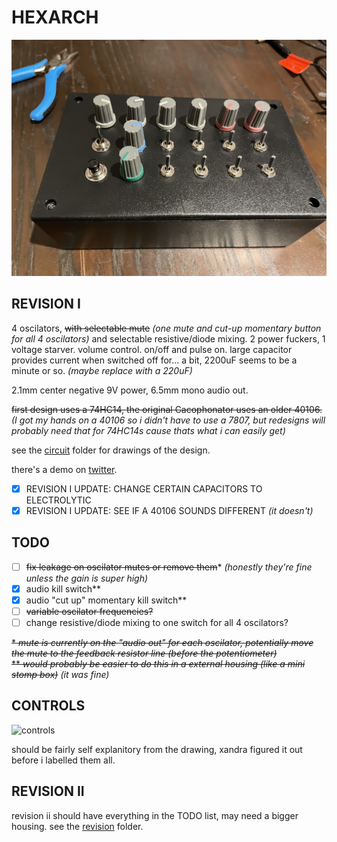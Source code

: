 # HEXARCH

![hexarch](hexarch.jpg)

## REVISION I

4 oscilators, ~~with selectable mute~~ *(one mute and cut-up momentary button for all 4 oscilators)* and selectable resistive/diode mixing. 2 power fuckers, 1 voltage starver. volume control. on/off and pulse on. large capacitor provides current when switched off for... a bit, 2200uF seems to be a minute or so. *(maybe replace with a 220uF)*

2.1mm center negative 9V power, 6.5mm mono audio out.

~~first design uses a 74HC14, the original Cacophonator uses an older 40106.~~ *(I got my hands on a 40106 so i didn't have to use a 7807, but redesigns will probably need that for 74HC14s cause thats what i can easily get)*

see the [circuit](circuit) folder for drawings of the design.

there's a demo on [twitter](https://twitter.com/pathofunction/status/1434861551324852231).

- [x] REVISION I UPDATE: CHANGE CERTAIN CAPACITORS TO ELECTROLYTIC
- [x] REVISION I UPDATE: SEE IF A 40106 SOUNDS DIFFERENT *(it doesn't)*

## TODO

- [ ] ~~fix leakage on oscilator mutes or remove them~~\* *(honestly they're fine unless the gain is super high)*
- [x] audio kill switch\*\*
- [x] audio "cut up" momentary kill switch\*\*
- [ ] ~~variable oscilator frequencies?~~
- [ ] change resistive/diode mixing to one switch for all 4 oscilators?

~~\* _mute is currently on the "audio out" for each oscilator, potentially move the mute to the feedback resistor line (before the potentiometer)_~~  
~~\*\* _would probably be easier to do this in a external housing (like a mini stomp box)_~~ *(it was fine)*  

## CONTROLS

![controls](controls.jpg)

should be fairly self explanitory from the drawing, xandra figured it out before i labelled them all.

## REVISION II

revision ii should have everything in the TODO list, may need a bigger housing. see the [revision](revision) folder.
